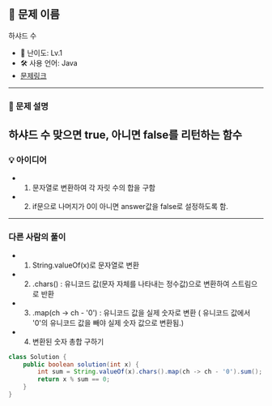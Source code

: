 ## 📘 문제 이름
하샤드 수

- 🧩 난이도: Lv.1
- 🛠 사용 언어: Java
- [문제링크](https://school.programmers.co.kr/learn/courses/30/lessons/12947)

---

### 🧠 문제 설명
하샤드 수 맞으면 true, 아니면 false를 리턴하는 함수 
---



### 💡 아이디어
- 1. 문자열로 변환하여 각 자릿 수의 합을 구함
- 2. if문으로 나머지가 0이 아니면 answer값을 false로 설정하도록 함.


---

### 다른 사람의 풀이

- 1. String.valueOf(x)로 문자열로 변환
- 2. .chars() : 유니코드 값(문자 자체를 나타내는 정수값)으로 변환하여 스트림으로 반환
- 3. .map(ch -> ch - '0') : 유니코드 값을 실제 숫자로 변환 ( 유니코드 값에서 '0'의 유니코드 값을 빼야 실제 숫자 값으로 변환됨.)
- 4. 변환된 숫자 총합 구하기

```java
class Solution {
    public boolean solution(int x) {
        int sum = String.valueOf(x).chars().map(ch -> ch - '0').sum();
        return x % sum == 0;
    }
}


```
